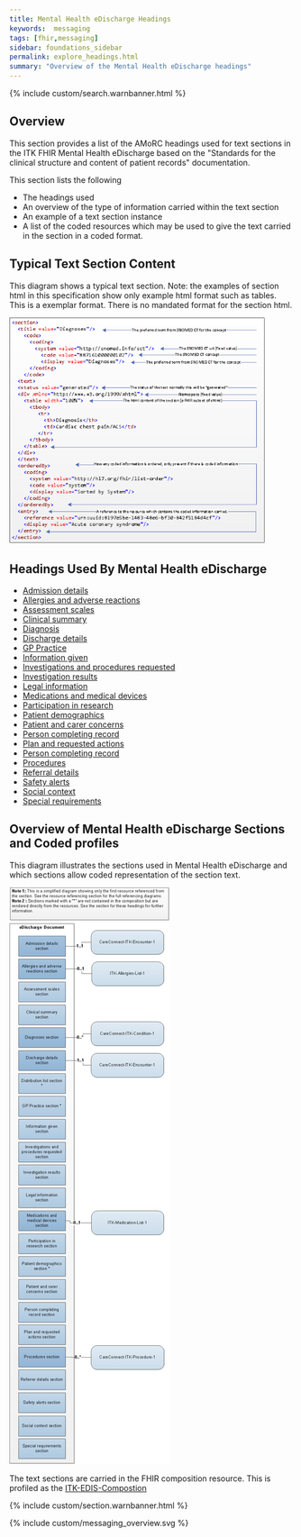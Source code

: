 ```yaml
---
title: Mental Health eDischarge Headings
keywords:  messaging
tags: [fhir,messaging]
sidebar: foundations_sidebar
permalink: explore_headings.html
summary: "Overview of the Mental Health eDischarge headings"
---
```


{% include custom/search.warnbanner.html %}

## Overview ##

This section provides a list of the AMoRC headings used for text sections in the ITK FHIR Mental Health eDischarge based on the "Standards for the clinical structure and content of patient records" documentation. 

This section lists the following

- The headings used
- An overview of the type of information carried within the text section
- An example of a text section instance
- A list of the coded resources which may be used to give the text carried in the section in a coded format. 
 
## Typical Text Section Content ##
This diagram shows a typical text section.
Note: the examples of section html in this specification show only example html format such as tables. This is a exemplar format. There is no mandated format for the section html. 

<img src="images/explore/section_description.png" style="width:90%;max-width: 90%;"/>
 
## Headings Used By Mental Health eDischarge ##

- [Admission details](explore_admission_details.html)
- [Allergies and adverse reactions](explore_allergies_and_adverse_reactions.html)
- [Assessment scales](explore_assessment_scales.html)
- [Clinical summary](explore_clinical_summary.html)
- [Diagnosis](explore_diagnosis.html)
- [Discharge details](explore_discharge_details.html)
- [GP Practice](explore_gp_practice.html)
- [Information given](explore_information_given.html)
- [Investigations and procedures requested](explore_invest_and_proc_req.html)
- [Investigation results](explore_invest_results.html)
- [Legal information](explore_legal_info.html)
- [Medications and medical devices](explore_medication.html)
- [Participation in research](explore_part_research.html)
- [Patient demographics](explore_patient_demographics.html)
- [Patient and carer concerns](explore_pat_care_concerns.html)
- [Person completing record](explore_per_com_record.html)
- [Plan and requested actions](explore_plan_req_actions.html)
- [Person completing record](explore_per_com_record.html)
- [Procedures](explore_procedures.html)
- [Referral details](explore_referral.html)
- [Safety alerts](explore_safety_alerts.html)
- [Social context](explore_social_context.html)
- [Special requirements](explore_special_req.html)

## Overview of Mental Health eDischarge Sections and Coded profiles ##
This diagram illustrates the sections used in Mental Health eDischarge and which sections allow coded representation of the section text. 


<img src="images/explore/eDIS_composition_overview.png" style="height:90%;max-height: 90%;"/>



The text sections are carried in the FHIR composition resource. 
This is profiled as the [ITK-EDIS-Compostion](https://fhir.nhs.uk/STU3/StructureDefinition/ITK-EDIS-Composition-1)


{% include custom/section.warnbanner.html %}


{% include custom/messaging_overview.svg %}